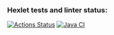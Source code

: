### Hexlet tests and linter status:
[![Actions Status](https://github.com/Asterroth/java-project-78/actions/workflows/hexlet-check.yml/badge.svg)](https://github.com/Asterroth/java-project-78/actions)
[![Java CI](https://github.com/Asterroth/java-project-78/actions/workflows/main.yml/badge.svg)](https://github.com/Asterroth/java-project-78/actions/workflows/java_ci.yml)
